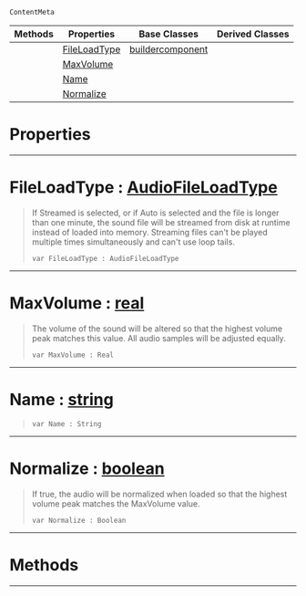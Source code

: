  `ContentMeta`

|Methods|Properties|Base Classes|Derived Classes|
|---|---|---|---|
| |[ FileLoadType](soundbuilder.md#fileloadtype-zilch-engine)|[buildercomponent](buildercomponent.md)| |
| |[ MaxVolume](soundbuilder.md#maxvolume-zilch-engine-do)| | |
| |[ Name](soundbuilder.md#name-zilch-engine-documen)| | |
| |[ Normalize](soundbuilder.md#normalize-zilch-engine-do)| | |


 #  Properties


---  
 #  FileLoadType : [AudioFileLoadType](../enum_reference.md#audiofileloadtype)

> If Streamed is selected, or if Auto is selected and the file is longer than one minute, the sound file will be streamed from disk at runtime instead of loaded into memory. Streaming files can't be played multiple times simultaneously and can't use loop tails.
> ``` lang=cpp, name=Nada
> var FileLoadType : AudioFileLoadType


---  
 #  MaxVolume : [real](../nada_base_types/real.md)

> The volume of the sound will be altered so that the highest volume peak matches this value. All audio samples will be adjusted equally.
> ``` lang=cpp, name=Nada
> var MaxVolume : Real


---  
 #  Name : [string](../nada_base_types/string.md)

> 
> ``` lang=cpp, name=Nada
> var Name : String


---  
 #  Normalize : [boolean](../nada_base_types/boolean.md)

> If true, the audio will be normalized when loaded so that the highest volume peak matches the MaxVolume value.
> ``` lang=cpp, name=Nada
> var Normalize : Boolean


---  
 #  Methods


---  
 

 